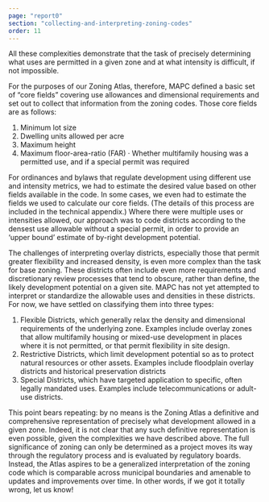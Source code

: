 ```yaml
---
page: "report0"
section: "collecting-and-interpreting-zoning-codes"
order: 11
---
```

All these complexities demonstrate that the task of precisely determining what uses are permitted in a given zone and at what intensity is difficult, if not impossible.

For the purposes of our Zoning Atlas, therefore, MAPC defined a basic set of “core fields” covering use allowances and dimensional requirements and set out to collect that information from the zoning codes. Those core fields are as follows:

1. Minimum lot size
2. Dwelling units allowed per acre
3. Maximum height
4. Maximum floor-area-ratio (FAR) · Whether multifamily housing was a permitted use, and if a special permit was required

For ordinances and bylaws that regulate development using different use and intensity metrics, we had to estimate the desired value based on other fields available in the code. In some cases, we even had to estimate the fields we used to calculate our core fields. (The details of this process are included in the technical appendix.) Where there were multiple uses or intensities allowed, our approach was to code districts according to the densest use allowable without a special permit, in order to provide an ‘upper bound’ estimate of by-right development potential.

The challenges of interpreting overlay districts, especially those that permit greater flexibility and increased density, is even more complex than the task for base zoning. These districts often include even more requirements and discretionary review processes that tend to obscure, rather than define, the likely development potential on a given site. MAPC has not yet attempted to interpret or standardize the allowable uses and densities in these districts. For now, we have settled on classifying them into three types:

1. Flexible Districts, which generally relax the density and dimensional requirements of the underlying zone. Examples include overlay zones that allow multifamily housing or mixed-use development in places where it is not permitted, or that permit flexibility in site design.
2. Restrictive Districts, which limit development potential so as to protect natural resources or other assets. Examples include floodplain overlay districts and historical preservation districts
3. Special Districts, which have targeted application to specific, often legally mandated uses. Examples include telecommunications or adult-use districts.

This point bears repeating: by no means is the Zoning Atlas a definitive and comprehensive representation of precisely what development allowed in a given zone. Indeed, it is not clear that any such definitive representation is even possible, given the complexities we have described above. The full significance of zoning can only be determined as a project moves its way through the regulatory process and is evaluated by regulatory boards. Instead, the Atlas aspires to be a generalized interpretation of the zoning code which is comparable across municipal boundaries and amenable to updates and improvements over time. In other words, if we got it totally wrong, let us know!